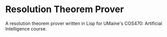 Resolution Theorem Prover
=========================

A resolution theorem prover written in Lisp for UMaine's COS470: Artificial Intelligence course.

